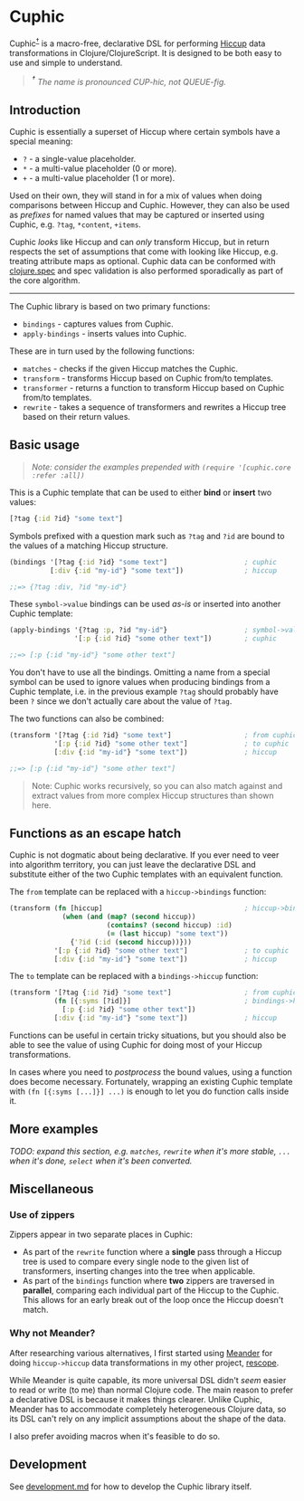 Cuphic
======
Cuphic<sup>[†](#note-pronunciation)</sup> is a macro-free, declarative DSL for performing [Hiccup](https://github.com/weavejester/hiccup) data transformations in Clojure/ClojureScript. It is designed to be both easy to use and simple to understand.

> _<a name="note-pronunciation"><sup>†</sup></a> The name is pronounced *CUP*-hic, not *QUEUE*-fig._

Introduction
------------
Cuphic is essentially a superset of Hiccup where certain symbols have a special meaning:

* `?` - a single-value placeholder.
* `*` - a multi-value placeholder (0 or more).
* `+` - a multi-value placeholder (1 or more).

Used on their own, they will stand in for a mix of values when doing comparisons between Hiccup and Cuphic. However, they can also be used as _prefixes_ for named values that may be captured or inserted using Cuphic, e.g. `?tag`, `*content`, `+items`.

Cuphic _looks_ like Hiccup and can _only_ transform Hiccup, but in return respects the set of assumptions that come with looking like Hiccup, e.g. treating attribute maps as optional. Cuphic data can be conformed with [clojure.spec](https://clojure.org/about/spec) and spec validation is also performed sporadically as part of the core algorithm.

---

The Cuphic library is based on two primary functions:

* `bindings` - captures values from Cuphic.
* `apply-bindings` - inserts values into Cuphic.

These are in turn used by the following functions:

* `matches` - checks if the given Hiccup matches the Cuphic.
* `transform` - transforms Hiccup based on Cuphic from/to templates.
* `transformer` - returns a function to transform Hiccup based on Cuphic from/to templates.
* `rewrite` - takes a sequence of transformers and rewrites a Hiccup tree based on their return values.

Basic usage
-----------
> _Note: consider the examples prepended with `(require '[cuphic.core :refer :all])`_
>
This is a Cuphic template that can be used to either **bind** or **insert** two values:

```clojure
[?tag {:id ?id} "some text"]
```

Symbols prefixed with a question mark such as `?tag` and `?id` are bound to the values of a matching Hiccup structure.

````clojure
(bindings '[?tag {:id ?id} "some text"]                   ; cuphic
          [:div {:id "my-id"} "some text"])               ; hiccup

;;=> {?tag :div, ?id "my-id"}
````

These `symbol->value` bindings can be used _as-is_ or inserted into another Cuphic template:

```clojure
(apply-bindings '{?tag :p, ?id "my-id"}                   ; symbol->value
                '[:p {:id ?id} "some other text"])        ; cuphic

;;=> [:p {:id "my-id"} "some other text"]
```

You don't have to use all the bindings. Omitting a name from a special symbol can be used to ignore values when producing bindings from a Cuphic template, i.e. in the previous example `?tag` should probably have been `?` since we don't actually care about the value of `?tag`.

The two functions can also be combined:

```clojure
(transform '[?tag {:id ?id} "some text"]                  ; from cuphic
           '[:p {:id ?id} "some other text"]              ; to cuphic
           [:div {:id "my-id"} "some text"])              ; hiccup

;;=> [:p {:id "my-id"} "some other text"]
```

> Note: Cuphic works recursively, so you can also match against and extract values from more complex Hiccup structures than shown here.

Functions as an escape hatch
----------------------------
Cuphic is not dogmatic about being declarative. If you ever need to veer into algorithm territory, you can just leave the declarative DSL and substitute either of the two Cuphic templates with an equivalent function.

The `from` template can be replaced with a `hiccup->bindings` function:

```clojure
(transform (fn [hiccup]                                   ; hiccup->bindings
             (when (and (map? (second hiccup))
                        (contains? (second hiccup) :id)
                        (= (last hiccup) "some text"))
               {'?id (:id (second hiccup))}))
           '[:p {:id ?id} "some other text"]              ; to cuphic
           [:div {:id "my-id"} "some text"])              ; hiccup
```

The `to` template can be replaced with a `bindings->hiccup` function:

```clojure
(transform '[?tag {:id ?id} "some text"]                  ; from cuphic
           (fn [{:syms [?id]}]                            ; bindings->hiccup
             [:p {:id ?id} "some other text"])
           [:div {:id "my-id"} "some text"])              ; hiccup
```

Functions can be useful in certain tricky situations, but you should also be able to see the value of using Cuphic for doing most of your Hiccup transformations.

In cases where you need to _postprocess_ the bound values, using a function does become necessary. Fortunately, wrapping an existing Cuphic template with `(fn [{:syms [...]}] ...)` is enough to let you do function calls inside it.

More examples
-------------
_TODO: expand this section, e.g. `matches`, `rewrite` when it's more stable, `...` when it's done, `select` when it's been converted._

Miscellaneous 
-------------
### Use of zippers
Zippers appear in two separate places in Cuphic:

* As part of the `rewrite` function where a **single** pass through a Hiccup tree is used to compare every single node to the given list of transformers, inserting changes into the tree when applicable.
* As part of the `bindings` function where **two** zippers are traversed in **parallel**, comparing each individual part of the Hiccup to the Cuphic. This allows for an early break out of the loop once the Hiccup doesn't match.

### Why not Meander?
After researching various alternatives, I first started using [Meander](https://github.com/noprompt/meander) for doing `hiccup->hiccup` data transformations in my other project, [rescope](https://github.com/kuhumcst/rescope).

While Meander is quite capable, its more universal DSL didn't _seem_ easier to read or write (to me) than normal Clojure code. The main reason to prefer a declarative DSL is because it makes things clearer. Unlike Cuphic, Meander has to accommodate completely heterogeneous Clojure data, so its DSL can't rely on any implicit assumptions about the shape of the data.

I also prefer avoiding macros when it's feasible to do so.

Development
-----------
See [development.md](doc/development.md) for how to develop the Cuphic library itself.
